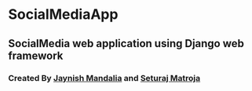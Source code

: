 # SocialMediaApp

## SocialMedia web application using Django web framework

### Created By [Jaynish Mandalia](https://github.com/JaynishMandalia) and [Seturaj Matroja](https://github.com/SETURAJ)